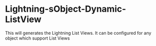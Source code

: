# Lightning-sObject-Dynamic-ListView
This will generates the Lightning List Views. It can be configured for any object which support List Views
